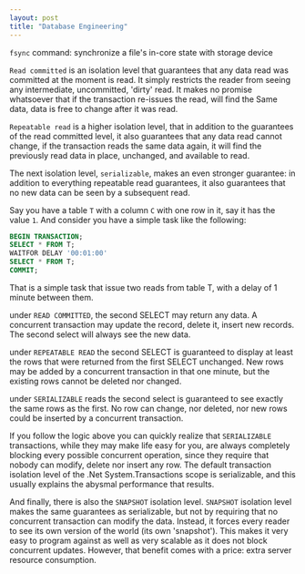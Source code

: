 ```yaml
---
layout: post
title: "Database Engineering"
---
```


`fsync` command: synchronize a file's in-core state with storage device

`Read committed` is an isolation level that guarantees that any data read was committed at the moment is read. It simply restricts the reader from seeing any intermediate, uncommitted, 'dirty' read. It makes no promise whatsoever that if the transaction re-issues the read, will find the Same data, data is free to change after it was read.

`Repeatable read` is a higher isolation level, that in addition to the guarantees of the read committed level, it also guarantees that any data read cannot change, if the transaction reads the same data again, it will find the previously read data in place, unchanged, and available to read.

The next isolation level, `serializable`, makes an even stronger guarantee: in addition to everything repeatable read guarantees, it also guarantees that no new data can be seen by a subsequent read.

Say you have a table `T` with a column `C` with one row in it, say it has the value `1`. And consider you have a simple task like the following:

```sql
BEGIN TRANSACTION;
SELECT * FROM T;
WAITFOR DELAY '00:01:00'
SELECT * FROM T;
COMMIT;
```
That is a simple task that issue two reads from table T, with a delay of 1 minute between them.

under `READ COMMITTED`, the second SELECT may return any data. A concurrent transaction may update the record, delete it, insert new records. The second select will always see the new data.

under `REPEATABLE READ` the second SELECT is guaranteed to display at least the rows that were returned from the first SELECT unchanged. New rows may be added by a concurrent transaction in that one minute, but the existing rows cannot be deleted nor changed.

under `SERIALIZABLE` reads the second select is guaranteed to see exactly the same rows as the first. No row can change, nor deleted, nor new rows could be inserted by a concurrent transaction.

If you follow the logic above you can quickly realize that `SERIALIZABLE` transactions, while they may make life easy for you, are always completely blocking every possible concurrent operation, since they require that nobody can modify, delete nor insert any row. The default transaction isolation level of the .Net System.Transactions scope is serializable, and this usually explains the abysmal performance that results.

And finally, there is also the `SNAPSHOT` isolation level. `SNAPSHOT` isolation level makes the same guarantees as serializable, but not by requiring that no concurrent transaction can modify the data. Instead, it forces every reader to see its own version of the world (its own 'snapshot'). This makes it very easy to program against as well as very scalable as it does not block concurrent updates. However, that benefit comes with a price: extra server resource consumption.